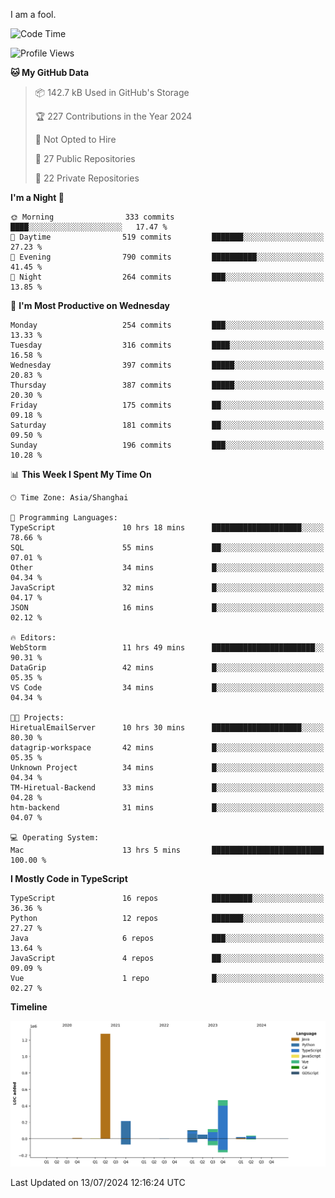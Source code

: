 I am a fool.

<!--START_SECTION:waka-->
![Code Time](http://img.shields.io/badge/Code%20Time-1%2C548%20hrs%2035%20mins-blue)

![Profile Views](http://img.shields.io/badge/Profile%20Views-0-blue)

**🐱 My GitHub Data** 

> 📦 142.7 kB Used in GitHub's Storage 
 > 
> 🏆 227 Contributions in the Year 2024
 > 
> 🚫 Not Opted to Hire
 > 
> 📜 27 Public Repositories 
 > 
> 🔑 22 Private Repositories 
 > 
**I'm a Night 🦉** 

```text
🌞 Morning                333 commits         ████░░░░░░░░░░░░░░░░░░░░░   17.47 % 
🌆 Daytime                519 commits         ███████░░░░░░░░░░░░░░░░░░   27.23 % 
🌃 Evening                790 commits         ██████████░░░░░░░░░░░░░░░   41.45 % 
🌙 Night                  264 commits         ███░░░░░░░░░░░░░░░░░░░░░░   13.85 % 
```
📅 **I'm Most Productive on Wednesday** 

```text
Monday                   254 commits         ███░░░░░░░░░░░░░░░░░░░░░░   13.33 % 
Tuesday                  316 commits         ████░░░░░░░░░░░░░░░░░░░░░   16.58 % 
Wednesday                397 commits         █████░░░░░░░░░░░░░░░░░░░░   20.83 % 
Thursday                 387 commits         █████░░░░░░░░░░░░░░░░░░░░   20.30 % 
Friday                   175 commits         ██░░░░░░░░░░░░░░░░░░░░░░░   09.18 % 
Saturday                 181 commits         ██░░░░░░░░░░░░░░░░░░░░░░░   09.50 % 
Sunday                   196 commits         ███░░░░░░░░░░░░░░░░░░░░░░   10.28 % 
```


📊 **This Week I Spent My Time On** 

```text
🕑︎ Time Zone: Asia/Shanghai

💬 Programming Languages: 
TypeScript               10 hrs 18 mins      ████████████████████░░░░░   78.66 % 
SQL                      55 mins             ██░░░░░░░░░░░░░░░░░░░░░░░   07.01 % 
Other                    34 mins             █░░░░░░░░░░░░░░░░░░░░░░░░   04.34 % 
JavaScript               32 mins             █░░░░░░░░░░░░░░░░░░░░░░░░   04.17 % 
JSON                     16 mins             █░░░░░░░░░░░░░░░░░░░░░░░░   02.12 % 

🔥 Editors: 
WebStorm                 11 hrs 49 mins      ███████████████████████░░   90.31 % 
DataGrip                 42 mins             █░░░░░░░░░░░░░░░░░░░░░░░░   05.35 % 
VS Code                  34 mins             █░░░░░░░░░░░░░░░░░░░░░░░░   04.34 % 

🐱‍💻 Projects: 
HiretualEmailServer      10 hrs 30 mins      ████████████████████░░░░░   80.30 % 
datagrip-workspace       42 mins             █░░░░░░░░░░░░░░░░░░░░░░░░   05.35 % 
Unknown Project          34 mins             █░░░░░░░░░░░░░░░░░░░░░░░░   04.34 % 
TM-Hiretual-Backend      33 mins             █░░░░░░░░░░░░░░░░░░░░░░░░   04.28 % 
htm-backend              31 mins             █░░░░░░░░░░░░░░░░░░░░░░░░   04.07 % 

💻 Operating System: 
Mac                      13 hrs 5 mins       █████████████████████████   100.00 % 
```

**I Mostly Code in TypeScript** 

```text
TypeScript               16 repos            █████████░░░░░░░░░░░░░░░░   36.36 % 
Python                   12 repos            ███████░░░░░░░░░░░░░░░░░░   27.27 % 
Java                     6 repos             ███░░░░░░░░░░░░░░░░░░░░░░   13.64 % 
JavaScript               4 repos             ██░░░░░░░░░░░░░░░░░░░░░░░   09.09 % 
Vue                      1 repo              █░░░░░░░░░░░░░░░░░░░░░░░░   02.27 % 
```



**Timeline**

![Lines of Code chart](https://raw.githubusercontent.com/VeejaLiu/VeejaLiu/master/assets/bar_graph.png)


 Last Updated on 13/07/2024 12:16:24 UTC
<!--END_SECTION:waka-->
